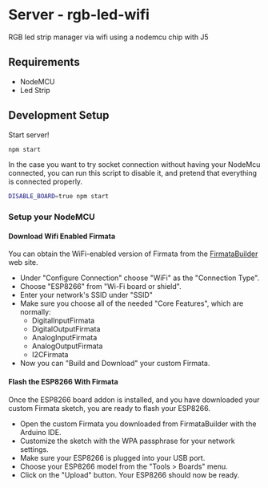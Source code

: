 # Server - rgb-led-wifi

RGB led strip manager via wifi using a nodemcu chip with J5

## Requirements

* NodeMCU
* Led Strip

## Development Setup

Start server!

```bash
npm start
```

In the case you want to try socket connection without having your NodeMcu connected, you can run this script to disable it, and pretend that everything is connected properly.

```bash
DISABLE_BOARD=true npm start
```

### Setup your NodeMCU

#### Download Wifi Enabled Firmata

You can obtain the WiFi-enabled version of Firmata from the [FirmataBuilder](http://firmatabuilder.com/) web site.

* Under "Configure Connection" choose "WiFi" as the "Connection Type".
* Choose "ESP8266" from "Wi-Fi board or shield".
* Enter your network's SSID under "SSID"
* Make sure you choose all of the needed "Core Features", which are normally:
  * DigitalInputFirmata
  * DigitalOutputFirmata
  * AnalogInputFirmata
  * AnalogOutputFirmata
  * I2CFirmata
* Now you can "Build and Download" your custom Firmata.

#### Flash the ESP8266 With Firmata

Once the ESP8266 board addon is installed, and you have downloaded your custom Firmata sketch, you are ready to flash your ESP8266.

* Open the custom Firmata you downloaded from FirmataBuilder with the Arduino IDE.
* Customize the sketch with the WPA passphrase for your network settings.
* Make sure your ESP8266 is plugged into your USB port.
* Choose your ESP8266 model from the "Tools > Boards" menu.
* Click on the "Upload" button. Your ESP8266 should now be ready.

